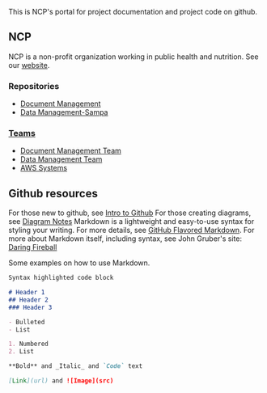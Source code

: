 [//]: # (This is how to comment on markdown without being displayed in html or on .md output)
[//]: # (This may be the most platform independent comment)
[//]: # ( this is the format for linking to .md files .. https://<user>.github.io/<repository>/about/contact-us.html)

This is NCP's portal for project documentation and project code on github.

## NCP
NCP is a non-profit organization working in public health and nutrition. See our [website](www.ncp.org.ph).

### Repositories
* [Document Management](https://github.com/ncp-ph/document-mgmt-1)
* [Data Management-Sampa](https://github.com/ncp-ph/sampa-dmplan)

### [Teams](https://github.com/orgs/ncp-ph/teams)
* [Document Management Team](https://github.com/orgs/ncp-ph/teams/document-management-team)
* [Data Management Team](https://github.com/orgs/ncp-ph/teams/ncp-data-mgmt)
* [AWS Systems](https://github.com/orgs/ncp-ph/teams/aws-system-operations)

## Github resources 

For those new to github, see [Intro to Github](https://ncp-ph.github.io/ncp.github.io/docs/intro-github.html)
For those creating diagrams, see [Diagram Notes](https://github.com/ncp-ph/document-mgmt-1/blob/main/diagram-notes.md)
Markdown is a lightweight and easy-to-use syntax for styling your writing.
For more details, see [GitHub Flavored Markdown](https://guides.github.com/features/mastering-markdown/).
For more about Markdown itself, including syntax, see John Gruber's site: [Daring Fireball](https://daringfireball.net/projects/markdown/)

Some examples on how to use Markdown.



```markdown
Syntax highlighted code block

# Header 1
## Header 2
### Header 3

- Bulleted
- List

1. Numbered
2. List

**Bold** and _Italic_ and `Code` text

[Link](url) and ![Image](src)
```


